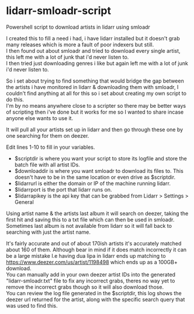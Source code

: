 # lidarr-smloadr-script
Powershell script to download artists in lidarr using smloadr

I created this to fill a need i had, i have lidarr installed but it doesn't grab many releases which is more a fault of poor indexers but still. <br>
I then found out about smloadr and tried to download every single artist, this left me with a lot of junk that i'd never listen to.<br>
I then tried just downloading genres i like but again left me with a lot of junk i'd never listen to.<br>

So i set about trying to find something that would bridge the gap between the artists i have monitored in lidarr & downloading them with smloadr, I couldn't find anything at all for this so i set about creating my own script to do this.
<br> I'm by no means anywhere close to a scripter so there may be better ways of scripting then i've done but it works for me so I wanted to share incase anyone else wants to use it.

It will pull all your artists set up in lidarr and then go through these one by one searching for them on deezer.

Edit lines 1-10 to fill in your variables. <br>
* $scriptdir is where you want your script to store its logfile and store the batch file with all artist IDs.<br>
* $downloaddir is where you want smloadr to download its files to. This doesn't have to be in the same location or even drive as $scriptdir.<br>
* $lidarrurl is either the domain or IP of the machine running lidarr.<br>
* $lidarrport is the port that lidarr runs on.<br>
* $lidarrapikey is the api key that can be grabbed from Lidarr > Settings > General<br>

Using artist name & the artists last album it will search on deezer, taking the first hit and saving this to a txt file which can then be used in smloadr.<br>
Sometimes last album is not available from lidarr so it will fall back to searching with just the artist name.<br>

It's fairly accurate and out of about 170ish artists it's accurately matched about 160 of them. Although bear in mind if it does match incorrectly it can be a large mistake I.e having dua lipa in lidarr ends up matching to https://www.deezer.com/us/artist/1198498 which ends up as a 100GB+ download.<br>
You can manually add in your own deezer artist IDs into the generated "lidarr-smloadr.txt" file to fix any incorrect grabs, theres no way yet to remove the incorrect grabs though so it will also download those.<br>
You can review the log file generated in the $scriptdir, this log shows the deezer url returned for the artist, along with the specific search query that was used to find this.<br>
